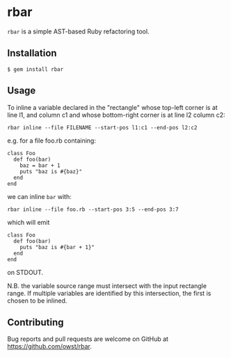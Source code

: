 # rbar

`rbar` is a simple AST-based Ruby refactoring tool.

## Installation

    $ gem install rbar

## Usage

  To inline a variable declared in the "rectangle" whose top-left corner is at
  line l1, and column c1 and whose bottom-right corner is at line l2 column c2:

    rbar inline --file FILENAME --start-pos l1:c1 --end-pos l2:c2

  e.g. for a file foo.rb containing:

    class Foo
      def foo(bar)
        baz = bar + 1
        puts "baz is #{baz}"
      end
    end

  we can inline `bar` with:

    rbar inline --file foo.rb --start-pos 3:5 --end-pos 3:7

  which will emit

    class Foo
      def foo(bar)
        puts "baz is #{bar + 1}"
      end
    end

  on STDOUT.

  N.B. the variable source range must intersect with the input rectangle
  range. If multiple variables are identified by this intersection, the first
  is chosen to be inlined.

## Contributing

Bug reports and pull requests are welcome on GitHub at https://github.com/owst/rbar.
